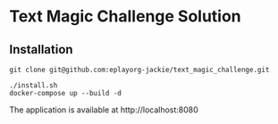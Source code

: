 Text Magic Challenge Solution
=============================

Installation
------------

```
git clone git@github.com:eplayorg-jackie/text_magic_challenge.git

./install.sh
docker-compose up --build -d

```

The application is available at http://localhost:8080
